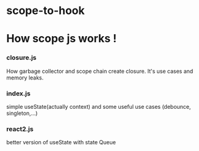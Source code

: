 # scope-to-hook
# How scope js works !

### closure.js
How garbage collector and scope chain create closure. It's use cases and memory leaks.

### index.js
simple useState(actually context) and some useful use cases (debounce, singleton,...)

### react2.js
better version of useState with state Queue
